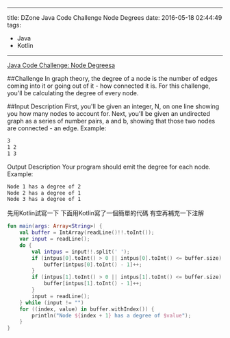 ----
title: DZone Java Code Challenge Node Degrees
date: 2016-05-18 02:44:49
tags:
- Java
- Kotlin
----
[Java Code Challenge: Node Degreesa](https://dzone.com/articles/java-code-challenge-node-degrees)

##Challenge
In graph theory, the degree of a node is the number of edges coming into it or going out of it - how connected it is. For this challenge, you'll be calculating the degree of every node.

##Input Description
First, you'll be given an integer, N, on one line showing you how many nodes to account for. Next, you'll be given an undirected graph as a series of number pairs, a and b, showing that those two nodes are connected - an edge. Example:

``` bash
3 
1 2
1 3
```

Output Description
Your program should emit the degree for each node. Example:

``` bash
Node 1 has a degree of 2
Node 2 has a degree of 1
Node 3 has a degree of 1
```


先用Kotlin試寫一下
下面用Kotlin寫了一個簡單的代碼
有空再補充一下注解

```kotlin
fun main(args: Array<String>) {
    val buffer = IntArray(readLine()!!.toInt());
    var input = readLine();
    do {
        val intpus = input!!.split(' ');
        if (intpus[0].toInt() > 0 || intpus[0].toInt() <= buffer.size) {
            buffer[intpus[0].toInt() - 1]++;
        }
        if (intpus[1].toInt() > 0 || intpus[1].toInt() <= buffer.size) {
            buffer[intpus[1].toInt() - 1]++;
        }
        input = readLine();
    } while (input != "")
    for ((index, value) in buffer.withIndex()) {
        println("Node ${index + 1} has a degree of $value");
    }
}
```